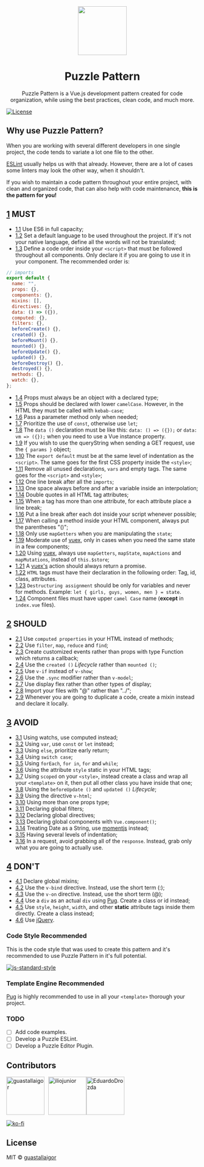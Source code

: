 <div align="center">
  <img src="/static/puzzle_logo.png" width="128px">
  <h1>Puzzle Pattern</h1>
</div>

<p align="center">
  Puzzle Pattern is a Vue.js development pattern created for code organization, while using the best practices, clean code, and much more.
</p>

[![License](https://img.shields.io/badge/license-MIT-blue.svg)](https://raw.githubusercontent.com/guastallaigor/hare/master/LICENSE)

## Why use Puzzle Pattern?

When you are working with several different developers in one single project, the code tends to variate a lot one file to the other.

[ESLint](https://eslint.org/) usually helps us with that already. However, there are a lot of cases some linters may look the other way, when it shouldn't.

If you wish to maintain a code pattern throughout your entire project, with clean and organized code, that can also help with code maintenance, **this is the pattern for you!**

<a name="1"></a>

## [1](#1) MUST

<a name="1.1"></a>

- [1.1](#1.1) Use ES6 in full capacity;
  <a name="1.2"></a>
- [1.2](#1.2) Set a default language to be used throughout the project. If it's not your native language, define all the words will not be translated;
  <a name="1.3"></a>
- [1.3](#1.3) Define a code order inside your `<script>` that must be followed throughout all components. Only declare it if you are going to use it in your component. The recommended order is:

```javascript
// imports
export default {
  name: "",
  props: {},
  components: {},
  mixins: [],
  directives: {},
  data: () => ({}),
  computed: {},
  filters: {},
  beforeCreate() {},
  created() {},
  beforeMount() {},
  mounted() {},
  beforeUpdate() {},
  updated() {},
  beforeDestroy() {},
  destroyed() {},
  methods: {},
  watch: {},
};
```

<a name="1.4"></a>

- [1.4](#1.4) Props must always be an object with a declared type;
  <a name="1.5"></a>
- [1.5](#1.5) Props should be declared with lower `camelCase`. However, in the HTML they must be called with `kebab-case`;
  <a name="1.6"></a>
- [1.6](#1.6) Pass a parameter method only when needed;
  <a name="1.7"></a>
- [1.7](#1.7) Prioritize the use of `const`, otherwise use `let`;
  <a name="1.8"></a>
- [1.8](#1.8) The `data ()` declaration must be like this: `data: () => ({});` or `data: vm => ({});` when you need to use a Vue instance property.
  <a name="1.9"></a>
- [1.9](#1.9) If you wish to use the queryString when sending a GET request, use the `{ params }` object;
  <a name="1.10"></a>
- [1.10](#1.10) The `export default` must be at the same level of indentation as the `<script>`. The same goes for the first CSS property inside the `<style>`;
  <a name="1.11"></a>
- [1.11](#1.11) Remove all unused declarations, `vars` and empty tags. The same goes for the `<script>` and `<style>`;
  <a name="1.12"></a>
- [1.12](#1.12) One line break after all the `imports`;
  <a name="1.13"></a>
- [1.13](#1.13) One space always before and after a variable inside an interpolation;
  <a name="1.14"></a>
- [1.14](#1.14) Double quotes in all HTML tag attributes;
  <a name="1.15"></a>
- [1.15](#1.15) When a tag has more than one attribute, for each attribute place a line break;
  <a name="1.16"></a>
- [1.16](#1.16) Put a line break after each dot inside your script whenever possible;
  <a name="1.17"></a>
- [1.17](#1.17) When calling a method inside your HTML component, always put the parentheses "()";
  <a name="1.18"></a>
- [1.18](#1.18) Only use `mapGetters` when you are manipulating the `state`;
  <a name="1.19"></a>
- [1.19](#1.19) Moderate use of [vuex](https://github.com/vuejs/vuex), only in cases when you need the same state in a few components;
  <a name="1.20"></a>
- [1.20](#1.20) Using [vuex](https://github.com/vuejs/vuex), always use `mapGetters`, `mapState`, `mapActions` and `mapMutations`, instead of `this.$store`;
  <a name="1.21"></a>
- [1.21](#1.21) A [vuex's](https://github.com/vuejs/vuex) action should always return a promise.
  <a name="1.22"></a>
- [1.22](#1.22) `HTML` tags must have their declaration in the following order: Tag, id, class, attributes.
  <a name="1.23"></a>
- [1.23](#1.23) `Destructuring assignment` should be only for variables and never for methods. Example: `let { girls, guys, women, men } = state`.
  <a name="1.24"></a>
- [1.24](#1.24) Component files must have upper `camel Case` name (**except** in `index.vue` files).

<a name="2"></a>

## [2](#2) SHOULD

<a name="2.1"></a>

- [2.1](#2.1) Use `computed properties` in your HTML instead of methods;
  <a name="2.2"></a>
- [2.2](#2.2) Use `filter`, `map`, `reduce` and `find`;
  <a name="2.3"></a>
- [2.3](#2.3) Create customized events rather than props with type Function which returns a callback;
  <a name="2.4"></a>
- [2.4](#2.4) Use the `created ()` _Lifecycle_ rather than `mounted ()`;
  <a name="2.5"></a>
- [2.5](#2.5) Use `v-if` instead of `v-show`;
  <a name="2.6"></a>
- [2.6](#2.6) Use the `.sync` modifier rather than `v-model`;
  <a name="2.7"></a>
- [2.7](#2.7) Use display flex rather than other types of display;
  <a name="2.8"></a>
- [2.8](#2.8) Import your files with "@" rather than "../";
  <a name="2.9"></a>
- [2.9](#2.9) Whenever you are going to duplicate a code, create a mixin instead and declare it locally.

<a name="3"></a>

## [3](#3) AVOID

<a name="3.1"></a>

- [3.1](#3.1) Using watchs, use computed instead;
  <a name="3.2"></a>
- [3.2](#3.2) Using `var`, use `const` or `let` instead;
  <a name="3.3"></a>
- [3.3](#3.3) Using `else`, prioritize early return;
  <a name="3.4"></a>
- [3.4](#3.4) Using `switch case`;
  <a name="3.5"></a>
- [3.5](#3.5) Using `forEach`, `for in`, `for` and `while`;
  <a name="3.6"></a>
- [3.6](#3.6) Using the attribute `style` static in your HTML tags;
  <a name="3.7"></a>
- [3.7](#3.7) Using `scoped` on your `<style>`, instead create a class and wrap all your `<template>` on it, then put all other class you have inside that one;
  <a name="3.8"></a>
- [3.8](#3.8) Using the `beforeUpdate ()` and `updated ()` _Lifecycle_;
  <a name="3.9"></a>
- [3.9](#3.9) Using the directive `v-html`;
  <a name="3.10"></a>
- [3.10](#3.10) Using more than one props type;
  <a name="3.11"></a>
- [3.11](#3.11) Declaring global filters;
  <a name="3.12"></a>
- [3.12](#3.12) Declaring global directives;
  <a name="3.13"></a>
- [3.13](#3.13) Declaring global components with `Vue.component()`;
  <a name="3.14"></a>
- [3.14](#3.14) Treating Date as a String, use [momentjs](https://momentjs.com/) instead;
  <a name="3.15"></a>
- [3.15](#3.15) Having several levels of indentation;
  <a name="3.16"></a>
- [3.16](#3.16) In a request, avoid grabbing all of the `response`. Instead, grab only what you are going to actually use.

<a name="4"></a>

## [4](#4) DON'T

<a name="4.1"></a>

- [4.1](#4.1) Declare global mixins;
  <a name="4.2"></a>
- [4.2](#4.2) Use the `v-bind` directive. Instead, use the short term (:);
  <a name="4.3"></a>
- [4.3](#4.3) Use the `v-on` directive. Instead, use the short term (@);
  <a name="4.4"></a>
- [4.4](#4.4) Use a `div` as an actual `div` using [Pug](https://github.com/pugjs/pug). Create a class or id instead;
  <a name="4.5"></a>
- [4.5](#4.5) Use `style`, `height`, `width`, and other **static** attribute tags inside them directly. Create a class instead;
  <a name="4.6"></a>
- [4.6](#4.6) Use [jQuery](https://jquery.com/).

### Code Style Recommended

This is the code style that was used to create this pattern and it's recommended to use Puzzle Pattern in it's full potential.

[![js-standard-style](https://cdn.rawgit.com/feross/standard/master/badge.svg)](https://github.com/feross/standard)

### Template Engine Recommended

[Pug](https://github.com/pugjs/pug) is highly recommended to use in all your `<template>` thorough your project.

### TODO

- [ ] Add code examples.
- [ ] Develop a Puzzle ESLint.
- [ ] Develop a Puzzle Editor Plugin.

## Contributors

<div style="display:flex;flex-flow:row wrap;align-items:center">
  <a href="https://github.com/guastallaigor">
    <img
      align="center"
      src="/static/contributor_1.png"
      width="100px"
      height="100px"
      style="padding-right:10px"
      alt="guastallaigor">
  </a>
  <a href="https://github.com/iliojunior">
    <img
      align="center"
      src="/static/contributor_2.png"
      width="100px"
      height="100px"
      alt="iliojunior">
  </a>
  <a href="https://github.com/EduardoDrozda">
    <img
      align="center"
      src="/static/contributor_3.png"
      width="100px"
      height="100px"
      alt="EduardoDrozda">
  </a>
</div>

[![ko-fi](https://ko-fi.com/img/githubbutton_sm.svg)](https://ko-fi.com/C1C63QCB8)

## License

MIT © [guastallaigor](https://github.com/guastallaigor/puzzle-pattern)
